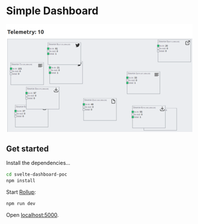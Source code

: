 
# Simple Dashboard

![dash-1](doc/dash-1.png)

## Get started

Install the dependencies...

```bash
cd svelte-dashboard-poc
npm install
```

Start [Rollup](https://rollupjs.org):

```bash
npm run dev
```

Open [localhost:5000](http://localhost:5000). 